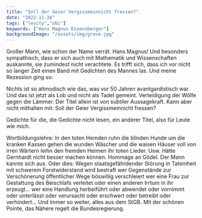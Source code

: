```yaml
---
title: "Soll der Geier Vergissmeinnicht fressen?"
date: "2022-11-26"
tags: ["levity","obi"]
keywords: ["Hans Magnus Enzensberger"]
backgroundImage: "/assets/img/grave.jpg"
---
```

Großer Mann, wie schon der Name verrät. Hans Magnus! Und besonders sympathisch, dass er sich auch mit Mathematik und Wissenschaften auskannte, sie zumindest nicht verachtete. Es trifft sich, dass ich vor nicht so langer Zeit einen Band mit Gedichten des Mannes las. Und meine Rezession ging so:

Nichts ist so altmodisch wie das, was vor 50 Jahren avantgardistisch war. Und das ist jetzt als Lob und nicht als Tadel gemeint. Verteidigung der Wölfe gegen die Lämmer. Der Titel allein ist von subtiler Aussagekraft. Kann aber nicht mithalten mit: Soll der Geier Vergissmeinnicht fressen?

Gedichte für die, die Gedichte nicht lesen, ein anderer Titel, also für Leute wie mich.

Wortbildungslehre: In den toten Hemden ruhn die blinden Hunde um die kranken Kassen gehen die wunden Wäscher und die waisen Häuser voll von irren Wärtern leihn den fremden Heimen ihr toten Lieder. Usw. Hätte Gernhardt nicht besser machen können. Hommage an Gödel. Der Mann kannte sich aus. Oder dies: Wegen staatsgefährdender Störung in Tateinheit mit schwerem Forstwiderstand wird bestraft wer Gegenstände zur Verschönerung öffentlicher Wege böswillig verschleiert wer eine Frau zur Gestattung des Beischlafs verleitet oder einen anderen Irrtum in ihr erzeugt... wer eine Handlung herbeiführt oder abwendet oder vornimmt oder unterlässt oder verursacht oder erschwert oder betreibt oder verhindert... Und immer so weiter, alles aus dem StGB. Mit der schönen Pointe, das Nähere regelt die Bundesregierung.